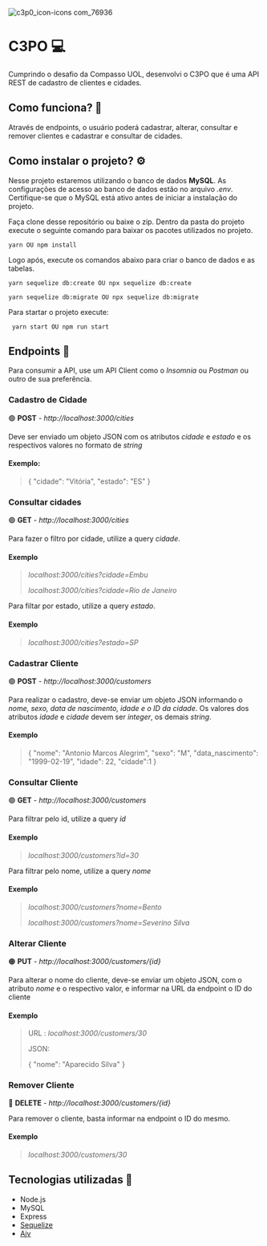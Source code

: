 ![c3p0_icon-icons com_76936](https://user-images.githubusercontent.com/47752369/118412106-8f31de80-b66e-11eb-8fe1-32c063f11e49.png)
# C3PO 💻
Cumprindo o desafio da Compasso UOL, desenvolvi o C3PO  que é uma API REST de cadastro de clientes e cidades.  

## Como funciona? 📜

Através de endpoints, o usuário poderá cadastrar, alterar, consultar e remover clientes e cadastrar e consultar de cidades. 

## Como instalar o projeto? ⚙️
Nesse projeto estaremos utilizando o banco de dados **MySQL**.  As configurações de acesso ao banco de dados estão no arquivo *.env*. Certifique-se que o MySQL está ativo antes de iniciar a instalação do projeto.

Faça clone desse repositório ou baixe o zip. Dentro da pasta do projeto execute o seguinte comando para baixar os pacotes utilizados no projeto.

    yarn OU npm install

Logo após, execute os comandos abaixo para criar o banco de dados e as tabelas.
 
    yarn sequelize db:create OU npx sequelize db:create
     
    yarn sequelize db:migrate OU npx sequelize db:migrate

Para startar o projeto execute:

     yarn start OU npm run start
     

## Endpoints 🎯

Para consumir a API, use um API Client como o _Insomnia_ ou _Postman_ ou outro de sua preferência.
 
### Cadastro de Cidade 
🟢 **POST**  - *http://localhost:3000/cities* 

Deve ser enviado um objeto JSON com os atributos _cidade_ e _estado_ e os respectivos valores no formato de _string_

#### Exemplo:
> {
	"cidade": "Vitória",
	"estado": "ES"
}

### Consultar cidades
🟣 **GET** - *http://localhost:3000/cities* 

Para fazer o filtro por cidade, utilize a query _cidade_.
#### Exemplo
> *localhost:3000/cities?cidade=Embu*
> 
> *localhost:3000/cities?cidade=Rio de Janeiro*

Para filtar por estado, utilize a query _estado_.
#### Exemplo
> *localhost:3000/cities?estado=SP*

### Cadastrar Cliente
🟢 **POST** - *http://localhost:3000/customers*

Para realizar o cadastro, deve-se enviar um objeto JSON informando o _nome, sexo, data de nascimento, idade e o ID da cidade_. Os valores dos atributos  _idade_ e _cidade_ devem ser _integer_, os demais _string_.
#### Exemplo
> {
	"nome": "Antonio Marcos Alegrim",
	"sexo": "M",
	"data_nascimento": "1999-02-19",
	"idade": 22,
	"cidade":1
}

### Consultar Cliente
🟣 **GET** - *http://localhost:3000/customers*
 
 Para filtrar pelo id, utilize a query _id_
 #### Exemplo
 > *localhost:3000/customers?id=30*

Para filtrar pelo nome, utilize a query _nome_

#### Exemplo
>  *localhost:3000/customers?nome=Bento*
>  
>   *localhost:3000/customers?nome=Severino Silva*

### Alterar Cliente
🟠  **PUT** - *http://localhost:3000/customers/{id}*

 Para alterar o nome do cliente, deve-se enviar um objeto JSON, com o atributo _nome_ e o respectivo valor, e informar na URL da endpoint o ID do cliente
#### Exemplo
> URL :  *localhost:3000/customers/30*
> 
> JSON:  
> 
> {
	"nome": "Aparecido Silva"
}

### Remover Cliente
🔴  **DELETE** - *http://localhost:3000/customers/{id}*
 
 Para remover o cliente, basta informar na endpoint o ID do mesmo.
 #### Exemplo
>  *localhost:3000/customers/30*


## Tecnologias utilizadas 🚀
- Node.js
- MySQL
- Express
- [Sequelize](https://sequelize.org/)
- [Ajv](https://www.npmjs.com/package/ajv)